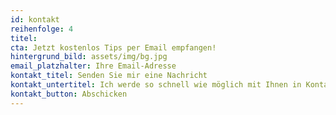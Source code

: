 ```yaml
---
id: kontakt
reihenfolge: 4
titel:
cta: Jetzt kostenlos Tips per Email empfangen!
hintergrund_bild: assets/img/bg.jpg
email_platzhalter: Ihre Email-Adresse
kontakt_titel: Senden Sie mir eine Nachricht
kontakt_untertitel: Ich werde so schnell wie möglich mit Ihnen in Kontakt treten.
kontakt_button: Abschicken
---
```

<!--- hier wird vorerst kein weiterer Inhalt benötigt -->
